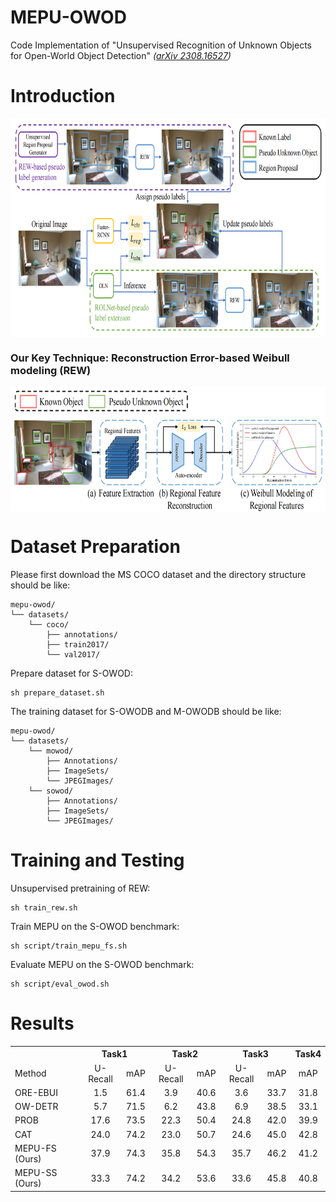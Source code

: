 # MEPU-OWOD
Code Implementation of "Unsupervised Recognition of Unknown Objects for Open-World Object Detection"
*([arXiv 2308.16527](http://arxiv.org/abs/2308.16527))*  
# Introduction
<p align="center"> <img src='figs/overview.png' align="center" height="350px"> </p>

### Our Key Technique: Reconstruction Error-based Weibull modeling (REW)
<p align="center"> <img src='figs/rew.png' align="center" height="200px"> </p>

# Dataset Preparation 

Please first download the MS COCO dataset and the directory structure should be like:
```
mepu-owod/
└── datasets/
    └── coco/
        ├── annotations/
        ├── train2017/
        └── val2017/
```
Prepare dataset for S-OWOD:
```
sh prepare_dataset.sh
```
The training dataset for S-OWODB and M-OWODB should be like:

```
mepu-owod/
└── datasets/
    └── mowod/
        ├── Annotations/
        ├── ImageSets/
        └── JPEGImages/
    └── sowod/
        ├── Annotations/
        ├── ImageSets/
        └── JPEGImages/
```

# Training and Testing

Unsupervised pretraining of REW:
```
sh train_rew.sh
```
Train MEPU on the S-OWOD benchmark:
```
sh script/train_mepu_fs.sh
```
Evaluate MEPU on the S-OWOD benchmark:
```
sh script/eval_owod.sh
```

# Results

<table align="center">
    <tr>
        <th> </th>
        <th align="center" colspan=2>Task1</th>
        <th align="center" colspan=2>Task2</th>
        <th align="center" colspan=2>Task3</th>
        <th align="center" colspan=1>Task4</th>
    </tr>
    <tr>
        <td align="left">Method</td>
        <td align="center">U-Recall</td>
        <td align="center">mAP</td>
        <td align="center">U-Recall</td>
        <td align="center">mAP</td>
        <td align="center">U-Recall</td>
        <td align="center">mAP</td>
        <td align="center">mAP</td>
    </tr>
    <tr>
        <td align="left">ORE-EBUI</td>
        <td align="center">1.5</td>
        <td align="center">61.4</td>
        <td align="center">3.9</td>
        <td align="center">40.6</td>
        <td align="center">3.6</td>
        <td align="center">33.7</td>
        <td align="center">31.8</td>
    </tr>
    <tr>
        <td align="left">OW-DETR</td>
        <td align="center">5.7</td>
        <td align="center">71.5</td>
        <td align="center">6.2</td>
        <td align="center">43.8</td>
        <td align="center">6.9</td>
        <td align="center">38.5</td>
        <td align="center">33.1</td>
    </tr>
    <tr>
        <td align="left">PROB</td> 
        <td align="center">17.6</td>
        <td align="center">73.5</td>
        <td align="center"> 22.3</td>
        <td align="center">50.4</td>
        <td align="center"> 24.8</td>
        <td align="center">42.0</td>
        <td align="center"> 39.9</td>
    </tr>
    <tr>
        <td align="left">CAT</td>
        <td align="center">24.0</td>
        <td align="center">74.2</td>
        <td align="center">23.0</td>
        <td align="center">50.7</td>
        <td align="center">24.6</td>
        <td align="center">45.0</td>
        <td align="center">42.8</td>
    </tr>
    <tr>
        <td align="left">MEPU-FS (Ours)</td>
        <td align="center">37.9</td>
        <td align="center">74.3</td>
        <td align="center">35.8</td>
        <td align="center"> 54.3</td>
        <td align="center">35.7</td>
        <td align="center">46.2</td>
        <td align="center">41.2</td>
    </tr>
    <tr>
        <td align="left">MEPU-SS (Ours)</td>
        <td align="center">33.3</td>
        <td align="center"> 74.2</td>
        <td align="center"> 34.2</td>
        <td align="center">53.6</td>
        <td align="center"> 33.6</td>
        <td align="center">45.8</td>
        <td align="center"> 40.8</td>
    </tr>
</table>
